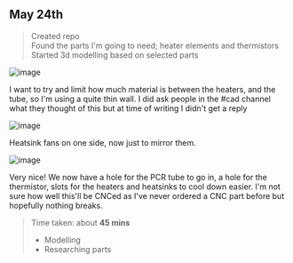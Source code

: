 ## May 24th

> Created repo  
> Found the parts I'm going to need; heater elements and thermistors  
> Started 3d modelling based on selected parts

![image](https://github.com/user-attachments/assets/de11b594-d925-4bd1-9255-a8776a0591ef)

<p>I want to try and limit how much material is between the heaters, and the tube, so I'm using a quite thin wall. I did ask people in the #cad channel what they thought of this but at time of writing I didn't get a reply</p>

![image](https://github.com/user-attachments/assets/5650ea54-2c5b-4ad7-a798-8dba2974d1ba)

<p>Heatsink fans on one side, now just to mirror them.</p>

![image](https://github.com/user-attachments/assets/40fbdced-8c0c-4988-9b4c-23ba652d32f9)

<p>Very nice! We now have a hole for the PCR tube to go in, a hole for the thermistor, slots for the heaters and heatsinks to cool down easier. I'm not sure how well this'll be CNCed as I've never ordered a CNC part before but hopefully nothing breaks.</p>

> Time taken: about **45 mins**  
> - Modelling  
> - Researching parts

